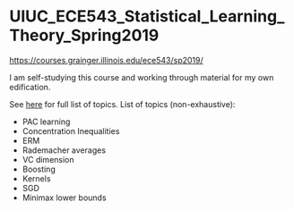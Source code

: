 # UIUC_ECE543_Statistical_Learning_Theory_Spring2019

https://courses.grainger.illinois.edu/ece543/sp2019/

I am self-studying this course and working through material for my own edification.

See [here](https://courses.grainger.illinois.edu/ece543/sp2019/lecture%20schedule.pdf) for full list of topics.
List of topics (non-exhaustive):
- PAC learning
- Concentration Inequalities
- ERM
- Rademacher averages
- VC dimension
- Boosting
- Kernels
- SGD
- Minimax lower bounds
